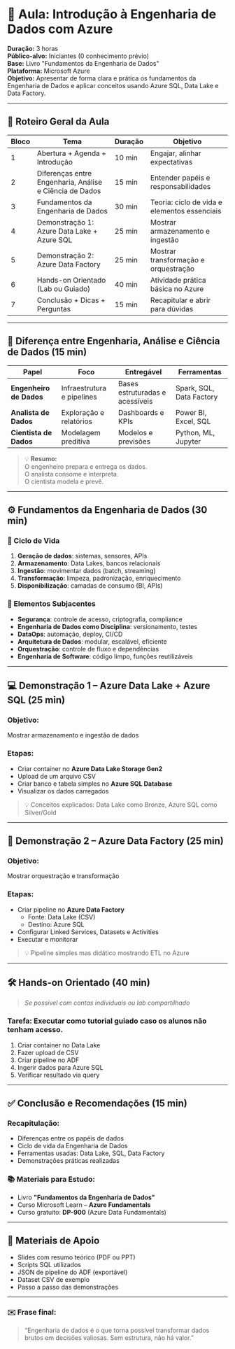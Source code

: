 # 📘 Aula: Introdução à Engenharia de Dados com Azure

**Duração:** 3 horas  
**Público-alvo:** Iniciantes (0 conhecimento prévio)  
**Base:** Livro "Fundamentos da Engenharia de Dados"  
**Plataforma:** Microsoft Azure  
**Objetivo:** Apresentar de forma clara e prática os fundamentos da Engenharia de Dados e aplicar conceitos usando Azure SQL, Data Lake e Data Factory.

---

## 🧭 Roteiro Geral da Aula

| Bloco | Tema | Duração | Objetivo |
|-------|------|---------|----------|
| 1 | Abertura + Agenda + Introdução | 10 min | Engajar, alinhar expectativas |
| 2 | Diferenças entre Engenharia, Análise e Ciência de Dados | 15 min | Entender papéis e responsabilidades |
| 3 | Fundamentos da Engenharia de Dados | 30 min | Teoria: ciclo de vida e elementos essenciais |
| 4 | Demonstração 1: Azure Data Lake + Azure SQL | 25 min | Mostrar armazenamento e ingestão |
| 5 | Demonstração 2: Azure Data Factory | 25 min | Mostrar transformação e orquestração |
| 6 | Hands-on Orientado (Lab ou Guiado) | 40 min | Atividade prática básica no Azure |
| 7 | Conclusão + Dicas + Perguntas | 15 min | Recapitular e abrir para dúvidas |

---

## 👥 Diferença entre Engenharia, Análise e Ciência de Dados (15 min)

| Papel | Foco | Entregável | Ferramentas |
|-------|------|------------|-------------|
| **Engenheiro de Dados** | Infraestrutura e pipelines | Bases estruturadas e acessíveis | Spark, SQL, Data Factory |
| **Analista de Dados** | Exploração e relatórios | Dashboards e KPIs | Power BI, Excel, SQL |
| **Cientista de Dados** | Modelagem preditiva | Modelos e previsões | Python, ML, Jupyter |

> 💡 **Resumo:**  
> O engenheiro prepara e entrega os dados.  
> O analista consome e interpreta.  
> O cientista modela e prevê.

---

## ⚙️ Fundamentos da Engenharia de Dados (30 min)

### 🔁 Ciclo de Vida

1. **Geração de dados**: sistemas, sensores, APIs
2. **Armazenamento**: Data Lakes, bancos relacionais
3. **Ingestão**: movimentar dados (batch, streaming)
4. **Transformação**: limpeza, padronização, enriquecimento
5. **Disponibilização**: camadas de consumo (BI, APIs)

### 🔧 Elementos Subjacentes

- **Segurança**: controle de acesso, criptografia, compliance
- **Engenharia de Dados como Disciplina**: versionamento, testes
- **DataOps**: automação, deploy, CI/CD
- **Arquitetura de Dados**: modular, escalável, eficiente
- **Orquestração**: controle de fluxo e dependências
- **Engenharia de Software**: código limpo, funções reutilizáveis

---

## 💻 Demonstração 1 – Azure Data Lake + Azure SQL (25 min)

### Objetivo:
Mostrar armazenamento e ingestão de dados

### Etapas:
- Criar container no **Azure Data Lake Storage Gen2**
- Upload de um arquivo CSV
- Criar banco e tabela simples no **Azure SQL Database**
- Visualizar os dados carregados

> 💡 Conceitos explicados: Data Lake como Bronze, Azure SQL como Silver/Gold

---

## 🔄 Demonstração 2 – Azure Data Factory (25 min)

### Objetivo:
Mostrar orquestração e transformação

### Etapas:
- Criar pipeline no **Azure Data Factory**
  - Fonte: Data Lake (CSV)
  - Destino: Azure SQL
- Configurar Linked Services, Datasets e Activities
- Executar e monitorar

> 💡 Pipeline simples mas didático mostrando ETL no Azure

---

## 🛠️ Hands-on Orientado (40 min)

> *Se possível com contas individuais ou lab compartilhado*

### Tarefa: Executar como tutorial guiado caso os alunos não tenham acesso.
1. Criar container no Data Lake
2. Fazer upload de CSV
3. Criar pipeline no ADF
4. Ingerir dados para Azure SQL
5. Verificar resultado via query

---

## ✅ Conclusão e Recomendações (15 min)

### Recapitulação:
- Diferenças entre os papéis de dados
- Ciclo de vida da Engenharia de Dados
- Ferramentas usadas: Data Lake, SQL, Data Factory
- Demonstrações práticas realizadas

### 📚 Materiais para Estudo:
- Livro **"Fundamentos da Engenharia de Dados"**
- Curso Microsoft Learn – **Azure Fundamentals**
- Curso gratuito: **DP-900** (Azure Data Fundamentals)

---

## 🧾 Materiais de Apoio

- Slides com resumo teórico (PDF ou PPT)
- Scripts SQL utilizados
- JSON de pipeline do ADF (exportável)
- Dataset CSV de exemplo
- Passo a passo das demonstrações

---

### ✉️ Frase final:

> “Engenharia de dados é o que torna possível transformar dados brutos em decisões valiosas. Sem estrutura, não há valor.”

